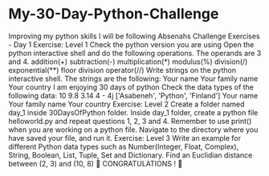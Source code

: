 # My-30-Day-Python-Challenge
Improving my python skills
I will be following Absenahs Challenge
Exercises - Day 1
Exercise: Level 1
Check the python version you are using
Open the python interactive shell and do the following operations. The operands are 3 and 4.
addition(+)
subtraction(-)
multiplication(*)
modulus(%)
division(/)
exponential(**)
floor division operator(//)
Write strings on the python interactive shell. The strings are the following:
Your name
Your family name
Your country
I am enjoying 30 days of python
Check the data types of the following data:
10
9.8
3.14
4 - 4j
['Asabeneh', 'Python', 'Finland']
Your name
Your family name
Your country
Exercise: Level 2
Create a folder named day_1 inside 30DaysOfPython folder. Inside day_1 folder, create a python file helloworld.py and repeat questions 1, 2, 3 and 4. Remember to use print() when you are working on a python file. Navigate to the directory where you have saved your file, and run it.
Exercise: Level 3
Write an example for different Python data types such as Number(Integer, Float, Complex), String, Boolean, List, Tuple, Set and Dictionary.
Find an Euclidian distance between (2, 3) and (10, 8)
🎉 CONGRATULATIONS ! 🎉

